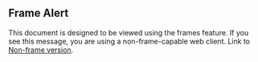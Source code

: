 ## Frame Alert

This document is designed to be viewed using the frames feature. If you
see this message, you are using a non-frame-capable web client. Link to
[Non-frame version](../ext/docs/CoreScriptingView/src/au/gov/asd/tac/constellation/views/scripting/docs/javadoc/overview-summary.md).
